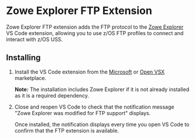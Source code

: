 # Zowe Explorer FTP Extension

Zowe Explorer FTP extension adds the FTP protocol to the [Zowe Explorer](https://github.com/zowe/zowe-explorer-vscode) VS Code extension, allowing you to use z/OS FTP profiles to connect and interact with z/OS USS.

## Installing

1. Install the VS Code extension from the [Microsoft](https://marketplace.visualstudio.com/items?itemName=Zowe.zowe-explorer-ftp-extension) or [Open VSX](https://open-vsx.org/extension/Zowe/zowe-explorer-ftp-extension) marketplace.

   **Note:** The installation includes Zowe Explorer if it is not already installed as it is a required dependency.

2. Close and reopen VS Code to check that the notification message "Zowe Explorer was modified for FTP support" displays.

   Once installed, the notification displays every time you open VS Code to confirm that the FTP extension is available.
   